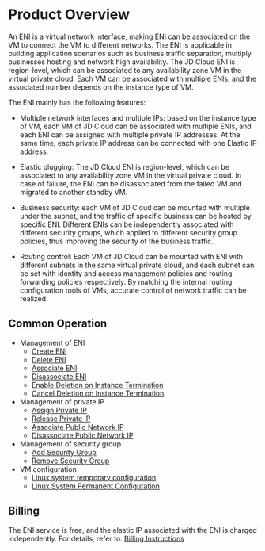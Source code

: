 # Product Overview

An ENI is a virtual network interface, making ENI can be associated on the VM to connect the VM to different networks. The ENI is applicable in building application scenarios such as business traffic separation, multiply businesses hosting and network high availability. The JD Cloud ENI is region-level, which can be associated to any availability zone VM in the virtual private cloud. Each VM can be associated with multiple ENIs, and the associated number depends on the instance type of VM.

The ENI mainly has the following features:

* Multiple network interfaces and multiple IPs: based on the instance type of VM, each VM of JD Cloud can be associated with multiple ENIs, and each ENI can be assigned with multiple private IP addresses. At the same time, each private IP address can be connected with one Elastic IP address.

* Elastic plugging: The JD Cloud ENI is region-level, which can be associated to any availability zone VM in the virtual private cloud. In case of failure, the ENI can be disassociated from the failed VM and migrated to another standby VM.

* Business security: each VM of JD Cloud can be mounted with multiple under the subnet, and the traffic of specific business can be hosted by specific ENI. Different ENIs can be independently associated with different security groups, which applied to different security group policies, thus improving the security of the business traffic.

* Routing control: Each VM of JD Cloud can be mounted with ENI with different subnets in the same virtual private cloud, and each subnet can be set with identity and access management policies and routing forwarding policies respectively. By matching the internal routing configuration tools of VMs, accurate control of network traffic can be realized.

## Common Operation

- Management of ENI
	- [Create ENI](../Operation-Guide/Elastic-Network-Interface-Management/Create-Elastic-Network-Interface.md)
	- [Delete ENI](../Operation-Guide/Elastic-Network-Interface-Management/Delete-Elastic-Network-Interface.md)
	- [Associate ENI](../Operation-Guide/Elastic-Network-Interface-Management/Associate-Elastic-Network-Interface.md)
	- [Disassociate ENI](../Operation-Guide/Elastic-Network-Interface-Management/Disassociate-Elastic-Network-Interface.md)
	- [Enable Deletion on Instance Termination](../Operation-Guide/Elastic-Network-Interface-Management/Enable-Delete-with-VM.md)
	- [Cancel Deletion on Instance Termination](../Operation-Guide/Elastic-Network-Interface-Management/Disable-Delete-with-VM.md)
- Management of private IP
	- [Assign Private IP](../Operation-Guide/Private-IP-Management/Assign-Secondary-IP.md)
	- [Release Private IP](../Operation-Guide/Private-IP-Management/Unassign-Secondary-IP.md)
	- [Associate Public Network IP](../Operation-Guide/Private-IP-Management/Associate-Elastic-IP.md)
	- [Disassociate Public Network IP](../Operation-Guide/Private-IP-Management/Disassociate-Elastic-IP.md)
- Management of security group
	- [Add Security Group](../Operation-Guide/Security-Group-Management/Associate-Security-Group.md)
	- [Remove Security Group](../Operation-Guide/Security-Group-Management/Disassociate-Security-Group.md)
- VM configuration
	- [Linux system temporary configuration](../Operation-Guide/VM-Configuration/Linux-Temporary-Configuration.md)
	- [Linux System Permanent Configuration](../Operation-Guide/VM-Configuration/Linux-Temporary-Configuration.md)

## Billing
The ENI service is free, and the elastic IP associated with the ENI is charged independently. For details, refer to: [Billing Instructions](../Pricing/Billing-Overview.md)
